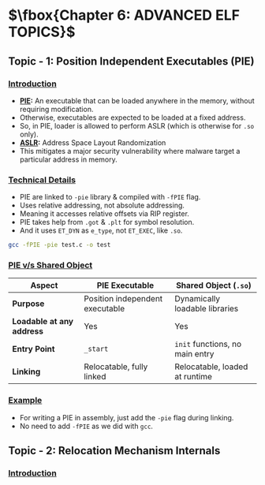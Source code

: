 # $\fbox{Chapter 6: ADVANCED ELF TOPICS}$





## **Topic - 1: Position Independent Executables (PIE)**

### <u>Introduction</u>

- **<u>PIE</u>:** An executable that can be loaded anywhere in the memory, without requiring modification.
- Otherwise, executables are expected to be loaded at a fixed address.
- So, in PIE, loader is allowed to perform ASLR (which is otherwise for `.so` only).
- **<u>ASLR</u>:** Address Space Layout Randomization
- This mitigates a major security vulnerability where malware target a particular address in memory.


### <u>Technical Details</u>

- PIE are linked to `-pie` library & compiled with `-fPIE` flag.
- Uses relative addressing, not absolute addressing.
- Meaning it accesses relative offsets via RIP register.
- PIE takes help from `.got` & `.plt` for symbol resolution.
- And it uses `ET_DYN` as `e_type`, not `ET_EXEC`, like `.so`.

```sh
gcc -fPIE -pie test.c -o test
```


### <u>PIE v/s Shared Object</u>

| Aspect                      | PIE Executable                  | Shared Object (`.so`)           |
| --------------------------- | ------------------------------- | ------------------------------- |
| **Purpose**                 | Position independent executable | Dynamically loadable libraries  |
| **Loadable at any address** | Yes                             | Yes                             |
| **Entry Point**             | `_start`                        | `init` functions, no main entry |
| **Linking**                 | Relocatable, fully linked       | Relocatable, loaded at runtime  |


### <u>Example</u>

- For writing a PIE in assembly, just add the `-pie` flag during linking.
- No need to add `-fPIE` as we did with `gcc`.



## **Topic - 2: Relocation Mechanism Internals**

### <u>Introduction</u>

